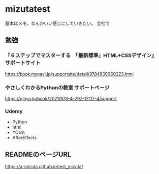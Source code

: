 # mizutatest

基本はメモ。なんかいい感じにしていきたい。
会社で

## 勉強

### 『６ステップでマスターする　「最新標準」HTML+CSSデザイン』サポートサイト
https://book.mynavi.jp/supportsite/detail/9784839960223.html

### やさしくわかるPythonの教室 サポートページ
https://gihyo.jp/book/2021/978-4-297-12117-4/support

### Udemy
* Python
* html
* YOGA
* AfterEffects

## READMEのページURL
https://a-mizuta.github.io/test_mizuta/
